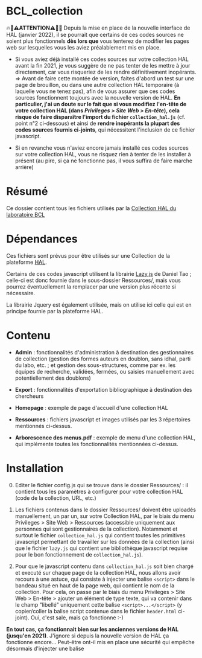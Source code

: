 # BCL_collection #

🔥🔴⚠️**ATTENTION**⚠️🔴🔥
Depuis la mise en place de la nouvelle interface de HAL (janvier 2022), il se pourrait que certains de ces codes sources ne soient plus fonctionnels **dès lors que** vous tenterez de modifier les pages web sur lesquelles vous les aviez préalablement mis en place. 

- Si vous aviez déjà installé ces codes sources sur votre collection HAL avant la fin 2021, je vous suggère de ne pas tenter de les mettre à jour directement, car vous risqueriez de les rendre définitivement inopérants. => Avant de faire cette montée de version, faites d'abord un test sur une page de brouillon, ou dans une autre collection HAL temporaire (à laquelle vous ne tenez pas), afin de vous assurer que ces codes sources fonctionnent toujours avec la nouvelle version de HAL. **En particulier, j'ai un doute sur le fait que si vous modifiez l'en-tête de votre collection HAL (dans *Privileges > Site Web > En-tête*), cela risque de faire disparaître l'import du fichier `collection_hal.js`** (cf. point n°2 ci-dessous) et ainsi de **rendre inopérants la plupart des codes sources fournis ci-joints**, qui nécessitent l'inclusion de ce fichier javascript.

- Si en revanche vous n'aviez encore jamais installé ces codes sources sur votre collection HAL, vous ne risquez rien à tenter de les installer à présent (au pire, si ça ne fonctionne pas, il vous suffira de faire marche arrière)

# Résumé #

Ce dossier contient tous les fichiers utilisés par la [Collection HAL du laboratoire BCL](https://hal.science/BCL/)

# Dépendances #

Ces fichiers sont prévus pour être utilisés sur une Collection de la plateforme [HAL](https://hal.science).

Certains de ces codes javascript utilisent la librairie [Lazy.js](http://danieltao.com/lazy.js/) de Daniel Tao ; celle-ci est donc fournie dans le sous-dossier Ressources/, mais vous pourrez éventuellement la remplacer par une version plus récente si nécessaire.

La librairie Jquery est également utilisée, mais on utilise ici celle qui est en principe fournie par la plateforme HAL.

# Contenu #

- **Admin** : fonctionnalités d'administration à destination des gestionnaires de collection (gestion des formes auteurs en doublon, sans idhal, parti du labo, etc. ; et gestion des sous-structures, comme par ex. les équipes de recherche, validées, fermées, ou saisies manuellement avec potentiellement des doublons)

- **Export** : fonctionnalités d'exportation bibliographique à destination des chercheurs

- **Homepage** : exemple de page d'accueil d'une collection HAL

- **Ressources** : fichiers javascript et images utilisés par les 3 répertoires mentionnés ci-dessus.

- **Arborescence des menus.pdf** : exemple de menu d'une collection HAL, qui implémente toutes les fonctionnalités mentionnées ci-dessus.

# Installation #

0. Editer le fichier config.js qui se trouve dans le dossier Ressources/ : il contient tous les paramètres à configurer pour votre collection HAL (code de la collection, URL, etc.)

1. Les fichiers contenus dans le dossier Ressources/ doivent être uploadés manuellement, un par un, sur votre Collection HAL, par le biais du menu Privileges > Site Web > Ressources (accessible uniquement aux personnes qui sont gestionnaires de la collection). Notamment et surtout le fichier `collection_hal.js` qui contient toutes les primitives javascript permettant de travailler sur les données de la collection (ainsi que le fichier `lazy.js` qui contient une bibliothèque javascript requise pour le bon fonctionnement de `collection_hal.js`).

2. Pour que le javascript contenu dans `collection_hal.js` soit bien chargé et executé sur chaque page de la collection HAL, nous allons avoir recours à une astuce, qui consiste à injecter une balise `<script>` dans le bandeau situé en haut de la page web, qui contient le nom de la collection. Pour cela, on passe par le biais du menu Privileges > Site Web > En-tête > ajouter un élément de type texte, qui va contenir dans le champ "libellé" uniquement cette balise `<script>...</script>` (y copier/coller la balise script contenue dans le fichier `header.html` ci-joint). Oui, c'est sale, mais ça fonctionne :-) 

**En tout cas, ça fonctionnait bien sur les anciennes versions de HAL (jusqu'en 2021)**. J'ignore si depuis la nouvelle version de HAL ça fonctionne encore... Peut-être ont-il mis en place une sécurité qui empêche désormais d'injecter une balise <script> dans les libellés du bandeau de la collection ?? Si c'est le cas, il vous faudra procéder différemment, en ajoutant un import du fichier `collection_hal.js` dans le code source de chaque page où cela est nécessaire (Cherchez le mot clé "hack" dans les différents fichiers fournis ci-joint et cela vous donnera une idée de comment il faut faire...)

3. (facultatif) Le dossier Homepage contient le code source pour personnaliser la page d'accueil de la collection (un fichier par langue), de manière à avoir une page qui soit "responsive design" (utilisation du système à 12 colonnes). Pour ce faire, une fois authentifié, on se rend sur la page d'accueil de la collection, et tout en bas il y a un bouton "Modifier le contenu de cette page". Il faut alors copier/coller le contenu de chacun de ces fichiers `homepage-*.html`  pour chacune des langues gérées par votre collection HAL (français, anglais, voire espagnol).

4. (facultatif) En ce qui concerne l'esthétique, le bas de page (fichiers `footer-*.html`) est personnalisé par le biais du menu Privileges > Site Web > Pied de page. On procède ici de manière similaire à l'étape précédente : il faut copier/coller le code source de chacun de ces fichiers `footer-*.html` pour chacune des langues proposées par cette collection HAL.

5. Toujours en ce qui concerne l'esthétique, la feuille de style CSS est personnalisée par le biais du menu Privileges > Site Web > Apparence. Il faut ici copier/coller le contenu du fichier `style.css`. 

**ATTENTION**: à la ligne 127, il y a un `li:last-child {display:none}` qui est destiné à masquer le dernier onglet du menu de la collection lorsque le menu contient un nombre d'onglets pairs. L'idée étant de mettre dans un dernier onglet du menu de la collection HAL des fonctions supplémentaires destinées au gestionnaire de la collection pour l'aider à administrer la collection HAL. Ainsi, lorsque le gestionnaire de collection s'est authentifié, un dernier onglet "Privileges" apparaît (rajouté automatiquement par la plateforme HAL), et son apparition entraîne également dans la foulée l'apparition de cet onglet d'adminitration. Et lorsque l'onglet "Privileges" est absent, l'onglet d'administration est caché.

Par conséquent, si votre menu contient un nombre d'onglets pairs (en comptant tous les onglets y compris l'onglet "privileges"), il vous faudra remplacer ici `nth-child(even)` par `nth-child(odd)` et vice versa (2 occurrences à modifier). Et si vous faites le choix de ne pas mettre d'onglet d'administration à destination des gestionnaires de collection, dans ce cas il faut juste supprimer cette ligne "display:none".

6. Les dossiers Admin et Export contiennent des fonctionnalités supplémentaires (cf. rubrique "contenu" ci-dessus). Si vous souhaitez les activer, il vous faudra, pour chacun de ces fichiers HTML, créer une nouvelle page web (par le biais du menu Privileges > Site Web > Menu > ajouter une page personnalisable), puis ensuite se rendre sur cette page web, et cliquer, tout en bas, sur "modifier le contenu de la page". Il faudra ensuite copier/coller ici le contenu du fichier HTML fourni autant de fois que vous avez de langues gérées par votre collection HAL (français, anglais, voire espagnol).

Le fichier `Arborescence des menus.pdf` ci-joint donne un exemple de ce que l'on peut obtenir au final, avec ce fameux onglet d'administration à destination des gestionnaires de collection.

# En cas de difficultés #

Veuillez consultez la FAQ sur le [wiki](https://github.com/UMR7320/HAL-developments/wiki)

# Documentation du code source #

Veuillez consultez le [wiki](https://github.com/UMR7320/HAL-developments/wiki)
